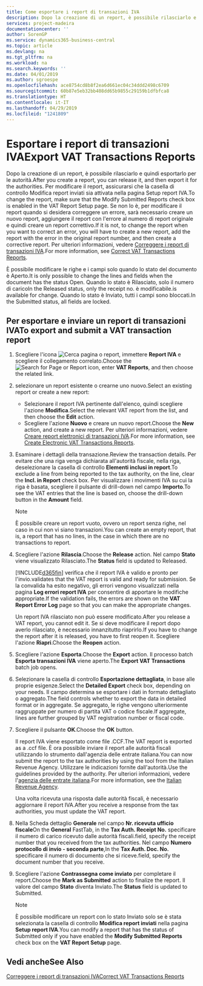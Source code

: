 ```yaml
---
title: Come esportare i report di transazioni IVA
description: Dopo la creazione di un report, è possibile rilasciarlo e quindi esportarlo per le autorità.
services: project-madeira
documentationcenter: ''
author: SorenGP
ms.service: dynamics365-business-central
ms.topic: article
ms.devlang: na
ms.tgt_pltfrm: na
ms.workload: na
ms.search.keywords: ''
ms.date: 04/01/2019
ms.author: sgroespe
ms.openlocfilehash: ace8754cd8b8f2ea6d661ec04c34ddd2498c6709
ms.sourcegitcommit: 60b87e5eb32bb408dd65b9855c29159b1dfbfca8
ms.translationtype: HT
ms.contentlocale: it-IT
ms.lasthandoff: 04/29/2019
ms.locfileid: "1241809"
---
```

# <a name="export-vat-transactions-reports"></a><span data-ttu-id="e4e34-103">Esportare i report di transazioni IVA</span><span class="sxs-lookup"><span data-stu-id="e4e34-103">Export VAT Transactions Reports</span></span>
<span data-ttu-id="e4e34-104">Dopo la creazione di un report, è possibile rilasciarlo e quindi esportarlo per le autorità.</span><span class="sxs-lookup"><span data-stu-id="e4e34-104">After you create a report, you can release it, and then export it for the authorities.</span></span> <span data-ttu-id="e4e34-105">Per modificare il report, assicurarsi che la casella di controllo Modifica report inviati sia attivata nella pagina Setup report IVA.</span><span class="sxs-lookup"><span data-stu-id="e4e34-105">To change the report, make sure that the Modify Submitted Reports check box is enabled in the VAT Report Setup page.</span></span> <span data-ttu-id="e4e34-106">Se non lo è, per modificare il report quando si desidera correggere un errore, sarà necessario creare un nuovo report, aggiungere il report con l'errore al numero di report originale e quindi creare un report correttivo.</span><span class="sxs-lookup"><span data-stu-id="e4e34-106">If it is not, to change the report when you want to correct an error, you will have to create a new report, add the report with the error in the original report number, and then create a corrective report.</span></span> <span data-ttu-id="e4e34-107">Per ulteriori informazioni, vedere [Correggere i report di transazioni IVA](how-to-correct-vat-transactions-reports.md).</span><span class="sxs-lookup"><span data-stu-id="e4e34-107">For more information, see [Correct VAT Transactions Reports](how-to-correct-vat-transactions-reports.md).</span></span>  

<span data-ttu-id="e4e34-108">È possibile modificare le righe e i campi solo quando lo stato del documento è Aperto.</span><span class="sxs-lookup"><span data-stu-id="e4e34-108">It is only possible to change the lines and fields when the document has the status Open.</span></span> <span data-ttu-id="e4e34-109">Quando lo stato è Rilasciato, solo il numero di carico</span><span class="sxs-lookup"><span data-stu-id="e4e34-109">In the Released status, only the receipt no.</span></span> <span data-ttu-id="e4e34-110">è modificabile.</span><span class="sxs-lookup"><span data-stu-id="e4e34-110">is available for change.</span></span> <span data-ttu-id="e4e34-111">Quando lo stato è Inviato, tutti i campi sono bloccati.</span><span class="sxs-lookup"><span data-stu-id="e4e34-111">In the Submitted status, all fields are locked.</span></span>  

## <a name="to-export-and-submit-a-vat-transaction-report"></a><span data-ttu-id="e4e34-112">Per esportare e inviare un report di transazioni IVA</span><span class="sxs-lookup"><span data-stu-id="e4e34-112">To export and submit a VAT transaction report</span></span>  

1.  <span data-ttu-id="e4e34-113">Scegliere l'icona ![Cerca pagina o report](../../media/ui-search/search_small.png "icona Cerca pagina o report"), immettere **Report IVA** e scegliere il collegamento correlato.</span><span class="sxs-lookup"><span data-stu-id="e4e34-113">Choose the ![Search for Page or Report](../../media/ui-search/search_small.png "Search for Page or Report icon") icon, enter **VAT Reports**, and then choose the related link.</span></span>  
2.  <span data-ttu-id="e4e34-114">selezionare un report esistente o crearne uno nuovo.</span><span class="sxs-lookup"><span data-stu-id="e4e34-114">Select an existing report or create a new report:</span></span>  

    - <span data-ttu-id="e4e34-115">Selezionare il report IVA pertinente dall'elenco, quindi scegliere l'azione **Modifica**.</span><span class="sxs-lookup"><span data-stu-id="e4e34-115">Select the relevant VAT report from the list, and then choose the **Edit** action.</span></span>  
    - <span data-ttu-id="e4e34-116">Scegliere l'azione **Nuovo** e creare un nuovo report.</span><span class="sxs-lookup"><span data-stu-id="e4e34-116">Choose the **New** action, and create a new report.</span></span> <span data-ttu-id="e4e34-117">Per ulteriori informazioni, vedere [Creare report elettronici di transazioni IVA](how-to-create-electronic-vat-transactions-reports.md).</span><span class="sxs-lookup"><span data-stu-id="e4e34-117">For more information, see [Create Electronic VAT Transactions Reports](how-to-create-electronic-vat-transactions-reports.md).</span></span>  

3.  <span data-ttu-id="e4e34-118">Esaminare i dettagli della transazione.</span><span class="sxs-lookup"><span data-stu-id="e4e34-118">Review the transaction details.</span></span> <span data-ttu-id="e4e34-119">Per evitare che una riga venga dichiarata all'autorità fiscale, nella riga, deselezionare la casella di controllo **Elementi inclusi in report**.</span><span class="sxs-lookup"><span data-stu-id="e4e34-119">To exclude a line from being reported to the tax authority, on the line, clear the **Incl. in Report** check box.</span></span> <span data-ttu-id="e4e34-120">Per visualizzare i movimenti IVA su cui la riga è basata, scegliere il pulsante di drill-down nel campo **Importo**.</span><span class="sxs-lookup"><span data-stu-id="e4e34-120">To see the VAT entries that the line is based on, choose the drill-down button in the **Amount** field.</span></span>

    > [!NOTE]  
    >  <span data-ttu-id="e4e34-121">È possibile creare un report vuoto, ovvero un report senza righe, nel caso in cui non vi siano transazioni.</span><span class="sxs-lookup"><span data-stu-id="e4e34-121">You can create an empty report, that is, a report that has no lines, in the case in which there are no transactions to report.</span></span>  

4.  <span data-ttu-id="e4e34-122">Scegliere l'azione **Rilascia**.</span><span class="sxs-lookup"><span data-stu-id="e4e34-122">Choose the **Release** action.</span></span> <span data-ttu-id="e4e34-123">Nel campo **Stato** viene visualizzato Rilasciato.</span><span class="sxs-lookup"><span data-stu-id="e4e34-123">The **Status** field is updated to Released.</span></span>  

    [!INCLUDE[d365fin](../../includes/d365fin_md.md)] <span data-ttu-id="e4e34-124">verifica che il report IVA è valido e pronto per l'invio.</span><span class="sxs-lookup"><span data-stu-id="e4e34-124">validates that the VAT report is valid and ready for submission.</span></span> <span data-ttu-id="e4e34-125">Se la convalida ha esito negativo, gli errori vengono visualizzati nella pagina **Log errori report IVA** per consentire di apportare le modifiche appropriate.</span><span class="sxs-lookup"><span data-stu-id="e4e34-125">If the validation fails, the errors are shown on the **VAT Report Error Log** page so that you can make the appropriate changes.</span></span>  

    <span data-ttu-id="e4e34-126">Un report IVA rilasciato non può essere modificato.</span><span class="sxs-lookup"><span data-stu-id="e4e34-126">After you release a VAT report, you cannot edit it.</span></span> <span data-ttu-id="e4e34-127">Se si deve modificare il report dopo averlo rilasciato, è necessario innanzitutto riaprirlo.</span><span class="sxs-lookup"><span data-stu-id="e4e34-127">If you have to change the report after it is released, you have to first reopen it.</span></span> <span data-ttu-id="e4e34-128">Scegliere l'azione **Riapri**.</span><span class="sxs-lookup"><span data-stu-id="e4e34-128">Choose the **Reopen** action.</span></span>  

5.  <span data-ttu-id="e4e34-129">Scegliere l'azione **Esporta**.</span><span class="sxs-lookup"><span data-stu-id="e4e34-129">Choose the **Export** action.</span></span> <span data-ttu-id="e4e34-130">Il processo batch **Esporta transazioni IVA** viene aperto.</span><span class="sxs-lookup"><span data-stu-id="e4e34-130">The **Export VAT Transactions** batch job opens.</span></span>  
6.  <span data-ttu-id="e4e34-131">Selezionare la casella di controllo **Esportazione dettagliata**, in base alle proprie esigenze.</span><span class="sxs-lookup"><span data-stu-id="e4e34-131">Select the **Detailed Export** check box, depending on your needs.</span></span> <span data-ttu-id="e4e34-132">Il campo determina se esportare i dati in formato dettagliato o aggregato.</span><span class="sxs-lookup"><span data-stu-id="e4e34-132">The field controls whether to export the data in detailed format or in aggregate.</span></span> <span data-ttu-id="e4e34-133">Se aggregato, le righe vengono ulteriormente raggruppate per numero di partita VAT o codice fiscale.</span><span class="sxs-lookup"><span data-stu-id="e4e34-133">If aggregate, lines are further grouped by VAT registration number or fiscal code.</span></span>  
7.  <span data-ttu-id="e4e34-134">Scegliere il pulsante **OK**.</span><span class="sxs-lookup"><span data-stu-id="e4e34-134">Choose the **OK** button.</span></span>

    <span data-ttu-id="e4e34-135">Il report IVA viene esportato come file .CCF.</span><span class="sxs-lookup"><span data-stu-id="e4e34-135">The VAT report is exported as a .ccf file.</span></span> <span data-ttu-id="e4e34-136">È ora possibile inviare il report alle autorità fiscali utilizzando lo strumento dall'agenzia delle entrate italiana.</span><span class="sxs-lookup"><span data-stu-id="e4e34-136">You can now submit the report to the tax authorities by using the tool from the Italian Revenue Agency.</span></span> <span data-ttu-id="e4e34-137">Utilizzare le indicazioni fornite dall'autorità.</span><span class="sxs-lookup"><span data-stu-id="e4e34-137">Use the guidelines provided by the authority.</span></span> <span data-ttu-id="e4e34-138">Per ulteriori informazioni, vedere l'[agenzia delle entrate italiana](https://go.microsoft.com/fwlink/?LinkID=206524).</span><span class="sxs-lookup"><span data-stu-id="e4e34-138">For more information, see the [Italian Revenue Agency](https://go.microsoft.com/fwlink/?LinkID=206524).</span></span>  

    <span data-ttu-id="e4e34-139">Una volta ricevuta una risposta dalle autorità fiscali, è necessario aggiornare il report IVA.</span><span class="sxs-lookup"><span data-stu-id="e4e34-139">After you receive a response from the tax authorities, you must update the VAT report.</span></span>  

8.  <span data-ttu-id="e4e34-140">Nella Scheda dettaglio **Generale** nel campo **Nr. ricevuta ufficio fiscale**</span><span class="sxs-lookup"><span data-stu-id="e4e34-140">On the **General** FastTab, in the **Tax Auth. Receipt No.**</span></span> <span data-ttu-id="e4e34-141">specificare il numero di carico ricevuto dalle autorità fiscali.</span><span class="sxs-lookup"><span data-stu-id="e4e34-141">field, specify the receipt number that you received from the tax authorities.</span></span> <span data-ttu-id="e4e34-142">Nel campo **Numero protocollo di invio - seconda parte**,</span><span class="sxs-lookup"><span data-stu-id="e4e34-142">In the **Tax Auth. Doc. No.**</span></span> <span data-ttu-id="e4e34-143">specificare il numero di documento che si riceve.</span><span class="sxs-lookup"><span data-stu-id="e4e34-143">field, specify the document number that you receive.</span></span>  
9. <span data-ttu-id="e4e34-144">Scegliere l'azione **Contrassegna come inviato** per completare il report.</span><span class="sxs-lookup"><span data-stu-id="e4e34-144">Choose the **Mark as Submitted** action to finalize the report.</span></span> <span data-ttu-id="e4e34-145">Il valore del campo **Stato** diventa Inviato.</span><span class="sxs-lookup"><span data-stu-id="e4e34-145">The **Status** field is updated to Submitted.</span></span>  

    > [!NOTE]  
    >  <span data-ttu-id="e4e34-146">È possibile modificare un report con lo stato Inviato solo se è stata selezionata la casella di controllo **Modifica report inviati** nella pagina **Setup report IVA**.</span><span class="sxs-lookup"><span data-stu-id="e4e34-146">You can modify a report that has the status of Submitted only if you have enabled the **Modify Submitted Reports** check box on the **VAT Report Setup** page.</span></span>  

## <a name="see-also"></a><span data-ttu-id="e4e34-147">Vedi anche</span><span class="sxs-lookup"><span data-stu-id="e4e34-147">See Also</span></span>  
[<span data-ttu-id="e4e34-148">Correggere i report di transazioni IVA</span><span class="sxs-lookup"><span data-stu-id="e4e34-148">Correct VAT Transactions Reports</span></span>](how-to-correct-vat-transactions-reports.md)
